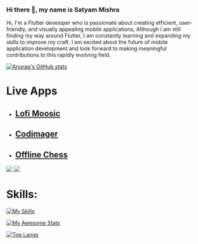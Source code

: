 ### Hi there 👋, my name is **Satyam Mishra**



Hi, I'm a Flutter developer who is passionate about creating efficient, user-friendly, and visually appealing mobile applications, Although I am still finding my way around Flutter, I am constantly learning and expanding my skills to improve my craft. I am excited about the future of mobile application development and look forward to making meaningful contributions to this rapidly evolving field.

[![Anurag's GitHub stats](https://github-readme-stats.vercel.app/api?username=MSatyam-Mishra)](https://github.com/anuraghazra/github-readme-stats)

# Live Apps

 - ## [Lofi Moosic](https://lofi-moosic.web.app/)

 - ## [Codimager](https://codimager.web.app/)

 - ## [Offline Chess](https://offline-chess.web.app/)

![](https://raw.githubusercontent.com/MSatyam-Mishra/github-stats/master/generated/overview.svg#gh-dark-mode-only)
![](https://raw.githubusercontent.com/MSatyam-Mishra/github-stats/master/generated/overview.svg#gh-light-mode-only)

# Skills: 
[![My Skills](https://skillicons.dev/icons?i=flutter,dart,firebase,html,python&theme=light)](https://skillicons.dev)

[![My Awesome Stats](https://awesome-github-stats.azurewebsites.net/user-stats/MSatyam-Mishra?cardType=github&theme=github-dark&preferLogin=false)](https://git.io/awesome-stats-card)

[![Top Langs](https://github-readme-stats.vercel.app/api/top-langs/?username=MSatyam-Mishra)](https://github.com/anuraghazra/github-readme-stats)





